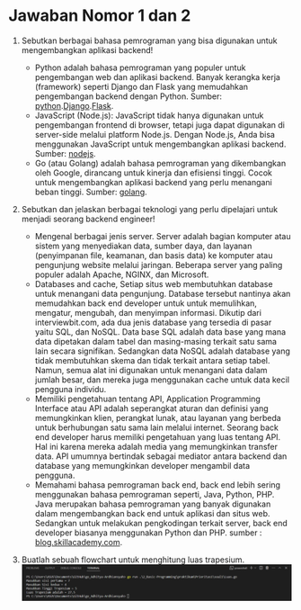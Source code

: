 # Jawaban Nomor 1 dan 2
1. Sebutkan berbagai bahasa pemrograman yang bisa digunakan untuk mengembangkan aplikasi backend!
   - Python adalah bahasa pemrograman yang populer untuk pengembangan web dan aplikasi backend. Banyak kerangka kerja (framework) seperti Django dan Flask yang memudahkan pengembangan backend dengan Python.
      Sumber: [python](python.org).[Django](https://www.djangoproject.com/).[Flask](https://flask.palletsprojects.com/en/2.3.x/).
   - JavaScript (Node.js): JavaScript tidak hanya digunakan untuk pengembangan frontend di browser, tetapi juga dapat digunakan di server-side melalui platform Node.js. Dengan Node.js, Anda bisa menggunakan JavaScript untuk mengembangkan aplikasi backend.
      Sumber: [nodejs](nodejs.org).
    - Go (atau Golang) adalah bahasa pemrograman yang dikembangkan oleh Google, dirancang untuk kinerja dan efisiensi tinggi. Cocok untuk mengembangkan aplikasi backend yang perlu menangani beban tinggi.
    Sumber: [golang](golang.org).

2. Sebutkan dan jelaskan berbagai teknologi yang perlu dipelajari untuk menjadi seorang backend engineer!
   - Mengenal berbagai jenis server. Server adalah bagian komputer atau sistem yang menyediakan data, sumber daya, dan layanan (penyimpanan file, keamanan, dan basis data) ke komputer atau pengunjung website melalui jaringan. Beberapa server yang paling populer adalah Apache, NGINX, dan Microsoft.
   -  Databases and cache, Setiap situs web membutuhkan database untuk menangani data pengunjung. Database tersebut nantinya akan memudahkan back end developer untuk untuk memulihkan, mengatur, mengubah, dan menyimpan informasi. Dikutip dari interviewbit.com, ada dua jenis database yang tersedia di pasar yaitu SQL, dan NoSQL. Data base SQL adalah data base yang mana data dipetakan dalam tabel dan masing-masing terkait satu sama lain secara signifikan. Sedangkan data NoSQL adalah database yang tidak membutuhkan skema dan tidak terkait antara setiap tabel. Namun, semua alat ini digunakan untuk menangani data dalam jumlah besar, dan mereka juga menggunakan cache untuk data kecil pengguna individu.
   -  Memiliki pengetahuan tentang API, Application Programming Interface atau API adalah seperangkat aturan dan definisi yang memungkinkan klien, perangkat lunak, atau layanan yang berbeda untuk berhubungan satu sama lain melalui internet. Seorang back end developer harus memiliki pengetahuan yang luas tentang API. Hal ini karena mereka adalah media yang memungkinkan transfer data. API umumnya bertindak sebagai mediator antara backend dan database yang memungkinkan developer mengambil data pengguna.
   -  Memahami bahasa pemrograman back end, back end lebih sering menggunakan bahasa pemrograman seperti, Java, Python, PHP. Java merupakan bahasa pemrograman yang banyak digunakan dalam mengembangkan back end untuk aplikasi dan situs web. Sedangkan untuk melakukan pengkodingan terkait server, back end developer biasanya menggunakan Python dan PHP. 
   sumber : [blog.skillacademy.com](https://blog.skillacademy.com/perbedaan-front-end-dan-back-end).
3. Buatlah sebuah flowchart untuk menghitung luas trapesium.
![This is an alt text.](https://github.com/Adhitya2808/Go_Adhitya-Ardhiansyah/blob/main/2_Basic-Programming/Screenshoot/prioritas1-1.png)

